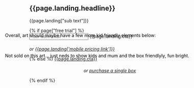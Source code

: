 <section class="home-hero"> <!--HOME HERO-->
  <div class="container">
    <div class="row">
  <div class="col-xs-12 col-sm-5 col-sm-offset-7 hero-content">
  <h1 class="handdrawn main-header">{{page.landing.headline}}</h1>
    <p>{{page.landing["sub text"]}}</p>
    {% if page["free trial"] %}
    <form id="landing-form">
      <input type="email" name="email" placeholder="Your work email">
      <a class="btn btn-red" onclick="$('#landing-form').submit()" style="max-width: none !important"><span>{{page.landing.cta}}</span></a>
        <input type="submit" style="position: absolute; left: -2000px">
        <div class="validation"></div>
    </form>
    <div class="visible-xs"><p style="margin-top: 20px; font-style: italic">or <a href="/plans">{{page.landing['mobile pricing link']}}</a></p></div>
    {% else %}
    <a class="btn btn-red" href="/plans" style="max-width: none !important"><span>{{page.landing.cta}}</span></a>
    <p style="margin-top: 20px; font-style: italic; text-align: center">or <a href="/boxes">purchase a single box</a></p>
    {% endif %}
  </div>
</div>
<div class="row">
  <div class="col-xs-12 col-sm-5 col-sm-offset-2"><p style="color:black;margin-top: -95px;
    margin-left: -76px;">Not sold on this art... just neds to show kids  and mum and the box friendlyly, fun bright.</p>
  <p  style="color:black;margin-top: -95px;
    margin-left: -76px;">Overall, art should maybe have a few more kid friendly elements below:</p></div>
  </div>
</div>
</section>
